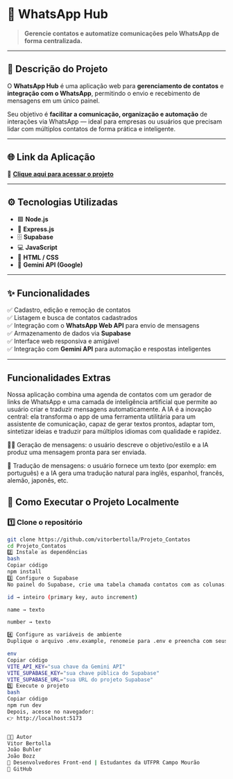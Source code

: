 # 💬 WhatsApp Hub

> **Gerencie contatos e automatize comunicações pelo WhatsApp de forma centralizada.**

---

## 🧠 **Descrição do Projeto**

O **WhatsApp Hub** é uma aplicação web para **gerenciamento de contatos** e **integração com o WhatsApp**, permitindo o envio e recebimento de mensagens em um único painel.

Seu objetivo é **facilitar a comunicação, organização e automação** de interações via WhatsApp — ideal para empresas ou usuários que precisam lidar com múltiplos contatos de forma prática e inteligente.

---

## 🌐 **Link da Aplicação**

🔗 [**Clique aqui para acessar o projeto**](https://projeto-contatos-jet.vercel.app)

---

## ⚙️ **Tecnologias Utilizadas**

- 🟩 **Node.js**
- 🚀 **Express.js**
- 🗄️ **Supabase**
- 💻 **JavaScript**
- 🎨 **HTML / CSS**
- 🤖 **Gemini API (Google)**

---

## ✨ **Funcionalidades**

✅ Cadastro, edição e remoção de contatos  
✅ Listagem e busca de contatos cadastrados  
✅ Integração com o **WhatsApp Web API** para envio de mensagens  
✅ Armazenamento de dados via **Supabase**  
✅ Interface web responsiva e amigável  
✅ Integração com **Gemini API** para automação e respostas inteligentes  

---

## **Funcionalidades Extras**

Nossa aplicação combina uma agenda de contatos com um gerador de links de WhatsApp e uma camada de inteligência artificial que permite ao usuário criar e traduzir mensagens automaticamente. A IA é a inovação central: ela transforma o app de uma ferramenta utilitária para um assistente de comunicação, capaz de gerar textos prontos, adaptar tom, sintetizar ideias e traduzir para múltiplos idiomas com qualidade e rapidez.

🧑‍💻 Geração de mensagens: o usuário descreve o objetivo/estilo e a IA produz uma mensagem pronta para ser enviada.

👅 Tradução de mensagens: o usuário fornece um texto (por exemplo: em português) e a IA gera uma tradução natural para inglês, espanhol, francês, alemão, japonês, etc.

## 🧩 **Como Executar o Projeto Localmente**

### 1️⃣ Clone o repositório

```bash
git clone https://github.com/vitorbertolla/Projeto_Contatos
cd Projeto_Contatos
2️⃣ Instale as dependências
bash
Copiar código
npm install
3️⃣ Configure o Supabase
No painel do Supabase, crie uma tabela chamada contatos com as colunas:

id → inteiro (primary key, auto increment)

name → texto

number → texto

4️⃣ Configure as variáveis de ambiente
Duplique o arquivo .env.example, renomeie para .env e preencha com seus dados:

env
Copiar código
VITE_API_KEY="sua chave da Gemini API"
VITE_SUPABASE_KEY="sua chave pública do Supabase"
VITE_SUPABASE_URL="sua URL do projeto Supabase"
5️⃣ Execute o projeto
bash
Copiar código
npm run dev
Depois, acesse no navegador:
👉 http://localhost:5173


👨‍💻 Autor
Vitor Bertolla
João Buhler
João Bozz
📍 Desenvolvedores Front-end | Estudantes da UTFPR Campo Mourão
🔗 GitHub